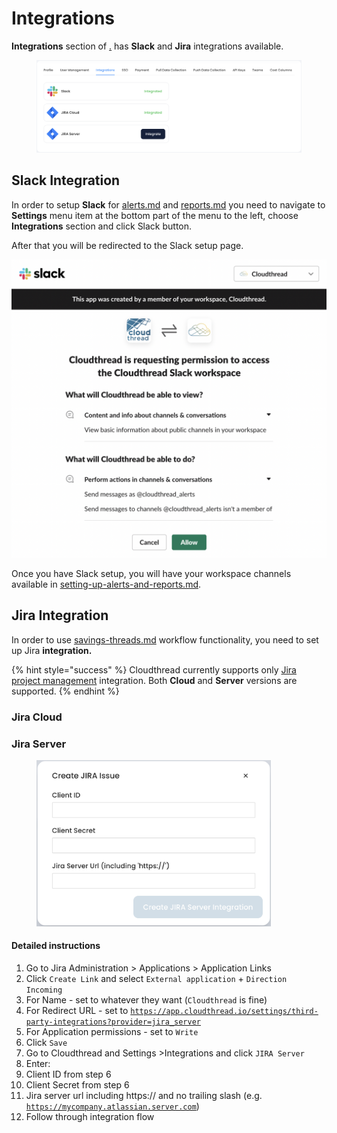 # Integrations

**Integrations** section of [.](./ "mention") has **Slack** and **Jira** integrations available.

<figure><img src="../../.gitbook/assets/settings-integration-1.png" alt=""><figcaption></figcaption></figure>

## Slack Integration

In order to setup **Slack** for [alerts.md](../notifications/alerts.md "mention") and [reports.md](../notifications/reports.md "mention") you need to navigate to **Settings** menu item at the bottom part of the menu to the left, choose **Integrations** section and click Slack button.

After that you will be redirected to the Slack setup page.

![Slack setup screen](<../../.gitbook/assets/image (11).png>)

Once you have Slack setup, you will have your workspace channels available in [setting-up-alerts-and-reports.md](../../guides/monitoring-cloud-costs/setting-up-alerts-and-reports.md "mention").

## Jira Integration

In order to use [savings-threads.md](../cost-savings/key-concepts/savings-threads.md "mention") workflow functionality, you need to set up Jira **integration.**

{% hint style="success" %}
Cloudthread currently supports only [Jira project management](https://www.atlassian.com/software/jira) integration. Both **Cloud** and **Server** versions are supported.
{% endhint %}

### Jira Cloud

### Jira Server

<div align="left">

<figure><img src="../../.gitbook/assets/settings-integrations-2-jira-server.png" alt="" width="375"><figcaption></figcaption></figure>

</div>

#### Detailed instructions&#x20;

1. Go to Jira Administration > Applications > Application Links
2. Click `Create Link` and select `External application` + `Direction Incoming`
3. For Name - set to whatever they want (`Cloudthread` is fine)
4. For Redirect URL  - set to [`https://app.cloudthread.io/settings/third-party-integrations?provider=jira_server`](https://app.cloudthread.io/settings/third-party-integrations?provider=jira\_server)
5. For Application permissions - set to `Write`
6. Click `Save`
7. Go to Cloudthread and Settings >Integrations and click `JIRA Server`
8. Enter:
9. Client ID from step 6
10. Client Secret from step 6
11. Jira server url including https:// and no trailing slash (e.g. [`https://mycompany.atlassian.server.com`](https://mycompany.atlassian.server.com/))
12. Follow through integration flow
